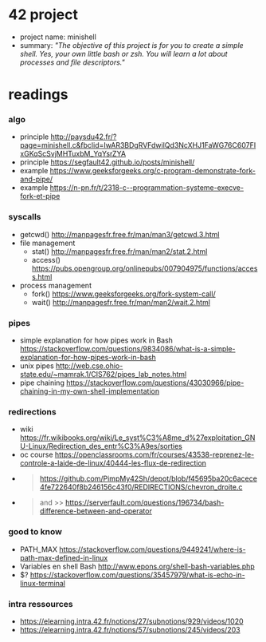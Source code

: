 # 42 project
- project name: minishell
- summary: *"The objective of this project is for you to create a simple shell. Yes, your own little bash or zsh. You will learn a lot about processes and file descriptors."*

# readings 

### algo
- principle http://paysdu42.fr/?page=minishell.c&fbclid=IwAR3BDgRVFdwilQd3NcXHJ1FaWG76C607FIxGKqScSvjMHTuxbM_YqYsrZYA
- principle https://segfault42.github.io/posts/minishell/
- example https://www.geeksforgeeks.org/c-program-demonstrate-fork-and-pipe/
- example https://n-pn.fr/t/2318-c--programmation-systeme-execve-fork-et-pipe

### syscalls
- getcwd() http://manpagesfr.free.fr/man/man3/getcwd.3.html
- file management
  - stat() http://manpagesfr.free.fr/man/man2/stat.2.html
  - access() https://pubs.opengroup.org/onlinepubs/007904975/functions/access.html
- process management
  - fork() https://www.geeksforgeeks.org/fork-system-call/
  - wait() http://manpagesfr.free.fr/man/man2/wait.2.html

### pipes
- simple explanation for how pipes work in Bash https://stackoverflow.com/questions/9834086/what-is-a-simple-explanation-for-how-pipes-work-in-bash
- unix pipes http://web.cse.ohio-state.edu/~mamrak.1/CIS762/pipes_lab_notes.html
- pipe chaining https://stackoverflow.com/questions/43030966/pipe-chaining-in-my-own-shell-implementation

### redirections
- wiki https://fr.wikibooks.org/wiki/Le_syst%C3%A8me_d%27exploitation_GNU-Linux/Redirection_des_entr%C3%A9es/sorties
- oc course https://openclassrooms.com/fr/courses/43538-reprenez-le-controle-a-laide-de-linux/40444-les-flux-de-redirection
- > https://github.com/PimpMy42Sh/depot/blob/f45695ba20c6acece4fe722640f8b246156c43f0/REDIRECTIONS/chevron_droite.c
- > and >> https://serverfault.com/questions/196734/bash-difference-between-and-operator

### good to know
- PATH_MAX https://stackoverflow.com/questions/9449241/where-is-path-max-defined-in-linux
- Variables en shell Bash http://www.epons.org/shell-bash-variables.php
- $? https://stackoverflow.com/questions/35457979/what-is-echo-in-linux-terminal

### intra ressources
- https://elearning.intra.42.fr/notions/27/subnotions/929/videos/1020
- https://elearning.intra.42.fr/notions/57/subnotions/245/videos/203
